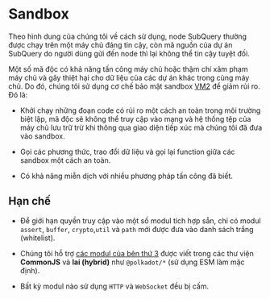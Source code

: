 # Sandbox

Theo hình dung của chúng tôi về cách sử dụng, node SubQuery thường được chạy trên một máy chủ đáng tin cậy, còn mã nguồn của dự án SubQuery do người dùng gửi đến node thì lại không thể tin cậy tuyệt đối.

Một số mã độc có khả năng tấn công máy chủ hoặc thậm chí xâm phạm máy chủ và gây thiệt hại cho dữ liệu của các dự án khác trong cùng máy chủ. Do đó, chúng tôi sử dụng cơ chế bảo mật sandbox [VM2](https://www.npmjs.com/package/vm2) để giảm rủi ro. Đó là:

- Khởi chạy những đoạn code có rủi ro một cách an toàn trong môi trường biệt lập, mã độc sẽ không thể truy cập vào mạng và hệ thống tệp của máy chủ lưu trữ trừ khi thông qua giao diện tiếp xúc mà chúng tôi đã đưa vào sandbox.

- Gọi các phương thức, trao đổi dữ liệu và gọi lại function giữa các sandbox một cách an toàn.

- Có khả năng miễn dịch với nhiều phương pháp tấn công đã biết.


## Hạn chế

- Để giới hạn quyền truy cập vào một số modul tích hợp sẵn, chỉ có modul `assert`, `buffer`, `crypto`,`util` và `path` mới được đưa vào danh sách trắng (whitelist).

- Chúng tôi hỗ trợ [các modul của bên thứ 3](../create/mapping.md#third-party-libraries) được viết trong các thư viện **CommonJS** và **lai (hybrid)** như `@polkadot/*` (sử dụng ESM làm mặc định).

- Bất kỳ modul nào sử dụng `HTTP` và `WebSocket` đều bị cấm.
